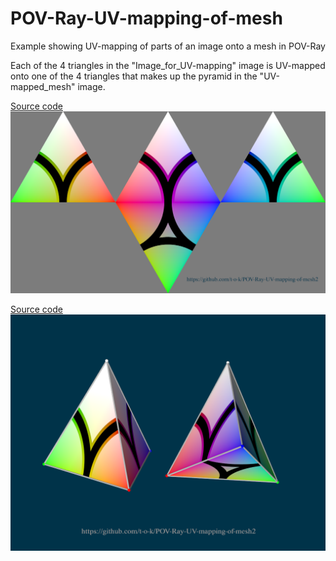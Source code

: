 # POV-Ray-UV-mapping-of-mesh
Example showing UV-mapping of parts of an image onto a mesh in POV-Ray

Each of the 4 triangles in the "Image_for_UV-mapping" image is UV-mapped onto one of the 4 triangles that makes up the pyramid in the "UV-mapped_mesh" image.

[Source code](Image_for_UV-mapping.pov)\
![Image for UV-mapping](Image_for_UV-mapping.png)

[Source code](UV-mapped_mesh.pov)\
![UV-mapped_mesh](UV-mapped_mesh.png)
